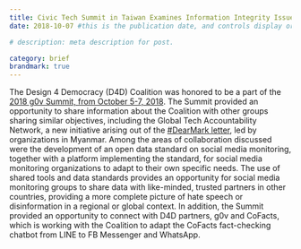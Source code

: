 ```yaml
---
title: Civic Tech Summit in Taiwan Examines Information Integrity Issues
date: 2018-10-07 #this is the publication date, and controls display order.

# description: meta description for post.

category: brief
brandmark: true
---
```


The Design 4 Democracy (D4D) Coalition was honored to be a part of the [2018 g0v Summit, from October 5-7, 2018][link].  The Summit provided an opportunity to share information about the Coalition with other groups sharing similar objectives, including the Global Tech Accountability Network, a new initiative arising out of the [#DearMark letter][link2], led by organizations in Myanmar.   Among the areas of collaboration discussed were the development of an open data standard on social media monitoring, together with a platform implementing the standard, for social media monitoring organizations to adapt to their own specific needs.  The use of shared tools and data standards provides an opportunity for social media monitoring groups to share data with like-minded, trusted partners in other countries, providing a more complete picture of hate speech or disinformation in a regional or global context.  In addition, the Summit provided an opportunity to connect with D4D partners, g0v and CoFacts, which is working with the Coalition to adapt the CoFacts fact-checking chatbot from LINE to FB Messenger and WhatsApp.  


[link]: https://summit.g0v.tw/2018/

[link2]: https://progressivevoicemyanmar.org/wp-content/uploads/2018/04/Burmese-NGOs-to-Facebook-April-2018.pdf


